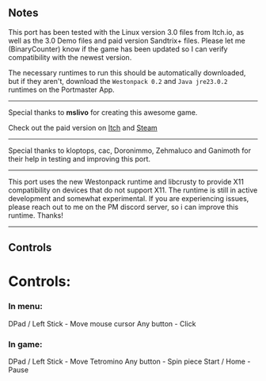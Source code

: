 ## Notes

This port has been tested with the Linux version 3.0 files from Itch.io, as well as the 3.0 Demo files and paid version Sandtrix+ files. Please let me (BinaryCounter) know if the game has been updated so I can verify compatibility with the newest version.

The necessary runtimes to run this should be automatically downloaded, but if they aren't, download the `Westonpack 0.2` and `Java jre23.0.2` runtimes on the Portmaster App.

---

Special thanks to **mslivo** for creating this awesome game.

Check out the paid version on [Itch](https://mslivo.itch.io/sandtrix) and [Steam](https://store.steampowered.com/app/2546310/Sandtrix/)

---

Special thanks to kloptops, cac, Doronimmo, Zehmaluco and Ganimoth for their help in testing and improving this port. 


---

This port uses the new Westonpack runtime and libcrusty to provide X11 compatibility on devices that do not support X11. The runtime is still in active development and somewhat experimental. If you are experiencing issues, please reach out to me on the PM discord server, so i can improve this runtime. Thanks!

---

## Controls

# Controls:

### In menu:
DPad / Left Stick - Move mouse cursor
Any button - Click

### In game:
DPad / Left Stick - Move Tetromino
Any button - Spin piece
Start / Home - Pause

